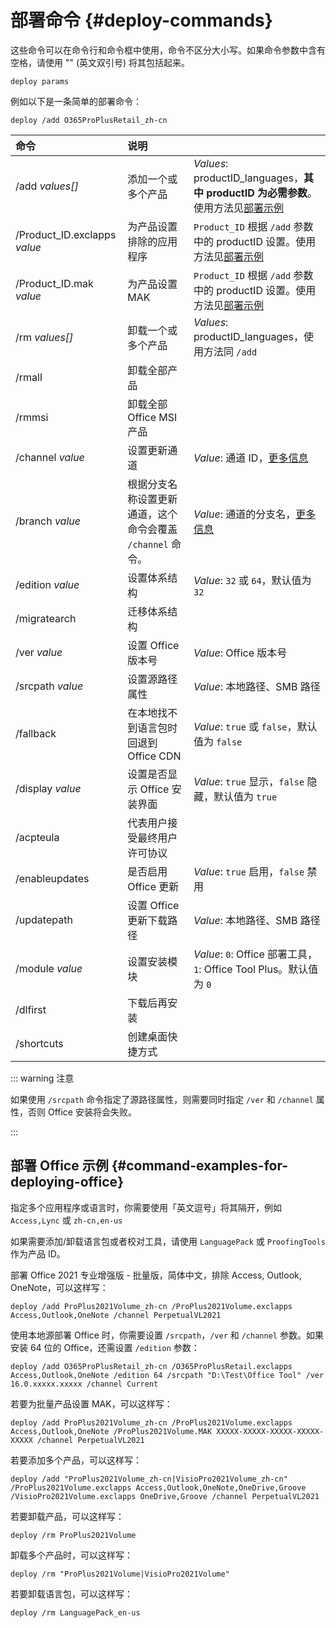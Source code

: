 # 部署命令 {#deploy-commands}

这些命令可以在命令行和命令框中使用，命令不区分大小写。如果命令参数中含有空格，请使用 "" (英文双引号) 将其包括起来。

``` batch
deploy params
```

例如以下是一条简单的部署命令：

``` batch
deploy /add O365ProPlusRetail_zh-cn
```

| 命令 | 说明 |  |
| :-- | :-- | :-- |
| /add *values[]* | 添加一个或多个产品 | *Values*: productID_languages，**其中 productID 为必需参数**。使用方法见[部署示例](deploy.md#command-examples-for-deploying-office) |
| /Product_ID.exclapps *value* | 为产品设置排除的应用程序 | `Product_ID` 根据 `/add` 参数中的 productID 设置。使用方法见[部署示例](deploy.md#command-examples-for-deploying-office) |
| /Product_ID.mak *value* | 为产品设置 MAK | `Product_ID` 根据 `/add` 参数中的 productID 设置。使用方法见[部署示例](deploy.md#command-examples-for-deploying-office) |
| /rm *values[]* | 卸载一个或多个产品 | *Values*: productID_languages，使用方法同 `/add` |
| /rmall | 卸载全部产品 |  |
| /rmmsi | 卸载全部 Office MSI 产品 |  |
| /channel *value* | 设置更新通道 | *Value*: 通道 ID，[更多信息](/zh-cn/usage/deploy/settings/basic.md#update-channel) |
| /branch *value* | 根据分支名称设置更新通道，这个命令会覆盖 `/channel` 命令。 | *Value*: 通道的分支名，[更多信息](/zh-cn/usage/toolbox/general.md#query-office-version) |
| /edition *value* | 设置体系结构 | *Value*: `32` 或 `64`，默认值为 `32` |
| /migratearch | 迁移体系结构 |  |
| /ver *value* | 设置 Office 版本号 | *Value*: Office 版本号 |
| /srcpath *value* | 设置源路径属性 | *Value*: 本地路径、SMB 路径 |
| /fallback | 在本地找不到语言包时回退到 Office CDN | *Value*: `true` 或 `false`，默认值为 `false` |
| /display *value* | 设置是否显示 Office 安装界面 | *Value*: `true` 显示，`false` 隐藏，默认值为 `true` |
| /acpteula | 代表用户接受最终用户许可协议 |  |
| /enableupdates | 是否启用 Office 更新 | *Value*: `true` 启用，`false` 禁用 |
| /updatepath | 设置 Office 更新下载路径 | *Value*: 本地路径、SMB 路径 |
| /module *value* | 设置安装模块 | *Value*: `0`: Office 部署工具，`1`: Office Tool Plus。默认值为 `0` |
| /dlfirst | 下载后再安装 |  |
| /shortcuts | 创建桌面快捷方式 |  |

::: warning 注意

如果使用 `/srcpath` 命令指定了源路径属性，则需要同时指定 `/ver` 和 `/channel` 属性，否则 Office 安装将会失败。

:::

## 部署 Office 示例 {#command-examples-for-deploying-office}

指定多个应用程序或语言时，你需要使用「英文逗号」将其隔开，例如 `Access,Lync` 或 `zh-cn,en-us`

如果需要添加/卸载语言包或者校对工具，请使用 `LanguagePack` 或 `ProofingTools` 作为产品 ID。

部署 Office 2021 专业增强版 - 批量版，简体中文，排除 Access, Outlook, OneNote，可以这样写：

``` batch
deploy /add ProPlus2021Volume_zh-cn /ProPlus2021Volume.exclapps Access,Outlook,OneNote /channel PerpetualVL2021
```

使用本地源部署 Office 时，你需要设置 `/srcpath`，`/ver` 和 `/channel` 参数。如果安装 64 位的 Office，还需设置 `/edition` 参数：

``` batch
deploy /add O365ProPlusRetail_zh-cn /O365ProPlusRetail.exclapps Access,Outlook,OneNote /edition 64 /srcpath "D:\Test\Office Tool" /ver 16.0.xxxxx.xxxxx /channel Current
```

若要为批量产品设置 MAK，可以这样写：

``` batch
deploy /add ProPlus2021Volume_zh-cn /ProPlus2021Volume.exclapps Access,Outlook,OneNote /ProPlus2021Volume.MAK XXXXX-XXXXX-XXXXX-XXXXX-XXXXX /channel PerpetualVL2021
```

若要添加多个产品，可以这样写：

``` batch
deploy /add "ProPlus2021Volume_zh-cn|VisioPro2021Volume_zh-cn" /ProPlus2021Volume.exclapps Access,Outlook,OneNote,OneDrive,Groove /VisioPro2021Volume.exclapps OneDrive,Groove /channel PerpetualVL2021
```

若要卸载产品，可以这样写：

``` batch
deploy /rm ProPlus2021Volume
```

卸载多个产品时，可以这样写：

``` batch
deploy /rm "ProPlus2021Volume|VisioPro2021Volume"
```

若要卸载语言包，可以这样写：

``` batch
deploy /rm LanguagePack_en-us
```
